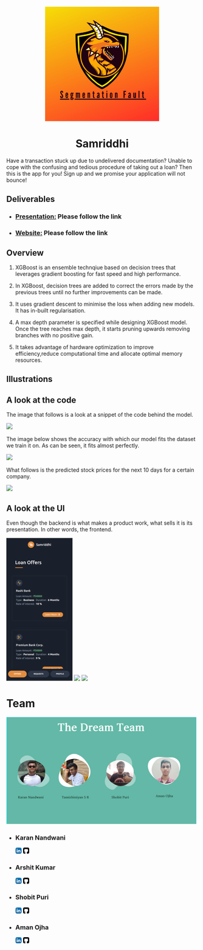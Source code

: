 <p align="center">
  <img width="300"  src="images/sflogo.png">
  <h1 align= "center">Samriddhi</h1>
</p>
Have a transaction stuck up due to undelivered documentation? Unable to cope with the confusing and tedious procedure of taking out a loan? Then this is the app for you! Sign up and we promise your application will not bounce!

## Deliverables

* ### [Presentation:](https://www.canva.com/design/DAEIzolMBu0/Aff8n0-juQ1MiF1ZEah5aw/view?utm_content=DAEIzolMBu0&utm_campaign=designshare&utm_medium=link&utm_source=sharebutton) Please follow the link
* ### [Website:](https://stonks-b00mgpmji.vercel.app/) Please follow the link


## Overview  


1. XGBoost is an ensemble technqiue based on decision trees that leverages gradient boosting for fast speed and high performance.


2. In XGBoost, decision trees are added to correct the errors made by the previous trees until no further improvements can be made.


3. It uses gradient descent to minimise the loss when adding new models. It has in-built regularisation.


4. A max depth parameter is specified while designing XGBoost model. Once the tree reaches max depth,
it starts pruning upwards removing branches with no positive gain.


5. It takes advantage of hardware optimization to improve efficiency,reduce computational time and allocate optimal memory resources.

## Illustrations


## A look at the code

The image that follows is a look at a snippet of the code behind the model.

<img src="images/codesnip.png">

The image below shows the accuracy with which our model fits the dataset we train it on. As can be seen, it fits almost perfectly.

<img src="images/trainfit.png">

What follows is the predicted stock prices for the next 10 days for a certain company.

<img src="images/forcsnip.png">



## A look at the UI

Even though the backend is what makes a product work, what sells it is its presentation. In other words, the frontend.
 
 <img src="images/home.png">
 
 <img src="images/pasttrend.png">
 
 <img src="images/forec.png">
 

# Team
<img src="images/Team.PNG">

 * ### Karan Nandwani 
   [<img src="images/linkedin.png">](https://www.linkedin.com/in/karan-nandwani-16aa66176/)     [<img src="images/github.png">](https://github.com/karannandwani)
 * ### Arshit Kumar
   [<img src="images/linkedin.png">](https://www.linkedin.com/in/arshit-kumar-477850177/)     [<img src="images/github.png">](https://github.com/arshit30)
 * ### Shobit Puri 
   [<img src="images/linkedin.png">](https://www.linkedin.com/in/shobit-puri-3b30bb18b/)     [<img src="images/github.png">](https://github.com/ScarletSpidey)
* ### Aman Ojha
   [<img src="images/linkedin.png">](https://www.linkedin.com/in/aman-ojha-2a0767191/)     [<img src="images/github.png">](https://github.com/Aman-Ojha)
